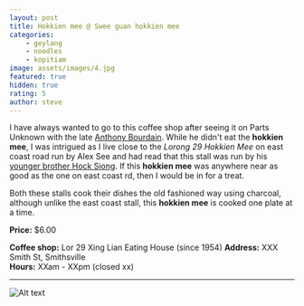```yaml
---
layout: post
title: Hokkien mee @ Swee guan hokkien mee
categories:
    - geylang
    - noodles
    - kopitiam
image: assets/images/4.jpg
featured: true
hidden: true
rating: 5
author: steve
---
```


I have always wanted to go to this coffee shop after seeing it on Parts Unknown with the late [Anthony Bourdain](https://explorepartsunknown.com/singapore/eat-like-bourdain/). While he didn't eat the **hokkien mee**, I was intrigued as I live close to the *Lorong 29 Hokkien Mee* on east coast road run by Alex See and had read that this stall was run by his [younger brother Hock Siong](https://www.8days.sg/eatanddrink/newsandopening/the-millennial-hawkers-who-help-fry-geylang-lor-29-hokkien-mee-s-13115618). If this **hokkien mee** was anywhere near as good as the one on east coast rd, then I would be in for a treat.

Both these stalls cook their dishes the old fashioned way using charcoal, although unlike the east coast stall, this **hokkien mee** is cooked one plate at a time.

**Price:** $6.00  

**Coffee shop:** Lor 29 Xing Lian Eating House (since 1954) 
**Address:** XXX Smith St, Smithsville  
**Hours:** XXam - XXpm (closed xx)  

***  

![Alt text](/assets/images/image.jpg "alt text")

